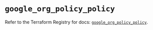 # `google_org_policy_policy`

Refer to the Terraform Registry for docs: [`google_org_policy_policy`](https://registry.terraform.io/providers/hashicorp/google/6.50.0/docs/resources/org_policy_policy).
